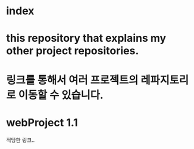 # index
# this repository that explains my other project repositories.

# 링크를 통해서 여러 프로젝트의 레파지토리로 이동할 수 있습니다.

# webProject 1.1
적당한 링크..
